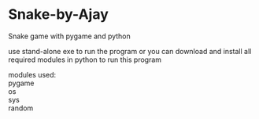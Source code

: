 # Snake-by-Ajay
Snake game with pygame and python

use stand-alone exe to run the program
or you can download and install all required modules in python to run this program

modules used:</br>
pygame</br>
os</br>
sys</br>
random</br>
